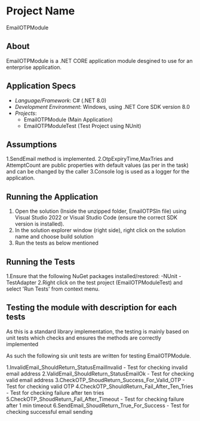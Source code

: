 # Project Name

EmailOTPModule 

## About

EmailOTPModule is a .NET CORE application module desgined to use for an enterprise application.

## Application Specs

- *Language/Framework*: C# (.NET 8.0)
- *Development Environment*: Windows, using .NET Core SDK version 8.0
- *Projects*:
  - EmailOTPModule (Main Application)
  - EmailOTPModuleTest (Test Project using NUnit)

## Assumptions

1.SendEmail method is implemented.
2.OtpExpiryTime,MaxTries and AttemptCount are public properties with default values (as per in the task) and can be changed by the caller
3.Console log is used as a logger for the application.

## Running the Application

1. Open the solution (Inside the unzipped folder, EmailOTPSln file) using Visual Studio 2022 or Visual Studio Code (ensure the correct SDK version is installed).
2. In the solution explorer window (right side), right click on the solution name and choose build solution
3. Run the tests as below mentioned

## Running the Tests

1.Ensure that the following NuGet packages installed/restored:
	-NUnit
	-TestAdapter
2.Right click on the test project (EmailOTPModuleTest) and select 'Run Tests' from context menu.

## Testing the module with description for each tests

As this is a standard library implementation, the testing is mainly based on unit tests which checks and ensures the methods are correctly implemented

As such the following six unit tests are written for testing EmailOTPModule.

1.InvalidEmail_ShouldReturn_StatusEmailInvalid - Test for checking invalid email address
2.ValidEmail_ShouldReturn_StatusEmailOk - Test for checking valid email address
3.CheckOTP_ShoudReturn_Success_For_Valid_OTP - Test for checking valid OTP
4.CheckOTP_ShouldReturn_Fail_After_Ten_Tries - Test for checking failure after ten tries
5.CheckOTP_ShoudReturn_Fail_After_Timeout - Test for checking failure after 1 min timeout 
6.SendEmail_ShoudReturn_True_For_Success - Test for checking successful email sending 
